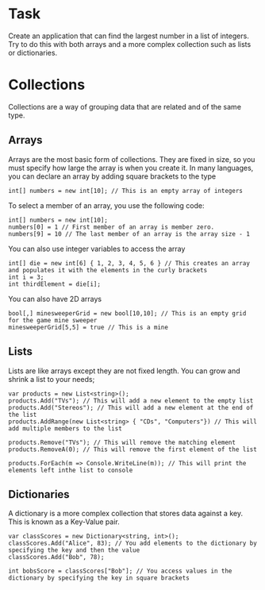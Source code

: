 # Task
Create an application that can find the largest number in a list of integers.
Try to do this with both arrays and a more complex collection such as lists or dictionaries.

# Collections
Collections are a way of grouping data that are related and of the same type.

## Arrays
Arrays are the most basic form of collections. They are fixed in size, so you must specify how large the array is when you create it.
In many languages, you can declare an array by adding square brackets to the type

```
int[] numbers = new int[10]; // This is an empty array of integers
```

To select a member of an array, you use the following code:

```
int[] numbers = new int[10];
numbers[0] = 1 // First member of an array is member zero.
numbers[9] = 10 // The last member of an array is the array size - 1
```

You can also use integer variables to access the array
```
int[] die = new int[6] { 1, 2, 3, 4, 5, 6 } // This creates an array and populates it with the elements in the curly brackets
int i = 3;
int thirdElement = die[i];
```

You can also have 2D arrays
```
bool[,] minesweeperGrid = new bool[10,10]; // This is an empty grid for the game mine sweeper
minesweeperGrid[5,5] = true // This is a mine
```

## Lists
Lists are like arrays except they are not fixed length. You can grow and shrink a list to your needs;
```
var products = new List<string>();
products.Add("TVs"); // This will add a new element to the empty list
products.Add("Stereos"); // This will add a new element at the end of the list
products.AddRange(new List<string> { "CDs", "Computers"}) // This will add multiple members to the list

products.Remove("TVs"); // This will remove the matching element
products.RemoveA(0); // This will remove the first element of the list

products.ForEach(m => Console.WriteLine(m)); // This will print the elements left inthe list to console
```

## Dictionaries
A dictionary is a more complex collection that stores data against a key. This is known as a Key-Value pair.

```
var classScores = new Dictionary<string, int>();
classScores.Add("Alice", 83); // You add elements to the dictionary by specifying the key and then the value
classScores.Add("Bob", 78);
		
int bobsScore = classScores["Bob"]; // You access values in the dictionary by specifying the key in square brackets
```